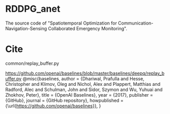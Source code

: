 # RDDPG_anet

The source code of "Spatiotemporal Optimization for Communication-Navigation-Sensing Collaborated Emergency Monitoring".

# Cite
common/replay_buffer.py

https://github.com/openai/baselines/blob/master/baselines/deepq/replay_buffer.py
@misc{baselines,
  author = {Dhariwal, Prafulla and Hesse, Christopher and Klimov, Oleg and Nichol, Alex and Plappert, Matthias and Radford, Alec and Schulman, John and Sidor, Szymon and Wu, Yuhuai and Zhokhov, Peter},
  title = {OpenAI Baselines},
  year = {2017},
  publisher = {GitHub},
  journal = {GitHub repository},
  howpublished = {\url{https://github.com/openai/baselines}},
}

